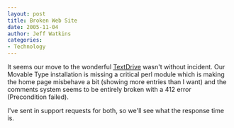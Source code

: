 ```yaml
---
layout: post
title: Broken Web Site
date: 2005-11-04
author: Jeff Watkins
categories:
- Technology
---
```


It seems our move to the wonderful [TextDrive](http://www.textdrive.com/) wasn't without incident. Our Movable Type installation is missing a critical perl module which is making the home page misbehave a bit (showing more entries than I want) and the comments system seems to be entirely broken with a 412 error (Precondition failed).

I've sent in support requests for both, so we'll see what the response time is.